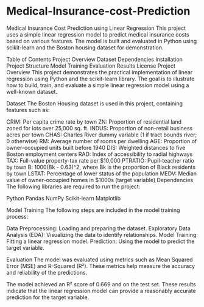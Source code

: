 # Medical-Insurance-cost-Prediction

Medical Insurance Cost Prediction using Linear Regression
This project uses a simple linear regression model to predict medical insurance costs based on various features. The model is built and evaluated in Python using scikit-learn and the Boston housing dataset for demonstration.

Table of Contents
Project Overview
Dataset
Dependencies
Installation
Project Structure
Model Training
Evaluation
Results
License
Project Overview
This project demonstrates the practical implementation of linear regression using Python and the scikit-learn library. The goal is to illustrate how to build, train, and evaluate a simple linear regression model using a well-known dataset.

Dataset
The Boston Housing dataset is used in this project, containing features such as:

CRIM: Per capita crime rate by town
ZN: Proportion of residential land zoned for lots over 25,000 sq. ft.
INDUS: Proportion of non-retail business acres per town
CHAS: Charles River dummy variable (1 if tract bounds river; 0 otherwise)
RM: Average number of rooms per dwelling
AGE: Proportion of owner-occupied units built before 1940
DIS: Weighted distances to five Boston employment centers
RAD: Index of accessibility to radial highways
TAX: Full-value property-tax rate per $10,000
PTRATIO: Pupil-teacher ratio by town
B: 1000(Bk - 0.63)^2, where Bk is the proportion of Black residents by town
LSTAT: Percentage of lower status of the population
MEDV: Median value of owner-occupied homes in $1000s (target variable)
Dependencies
The following libraries are required to run the project:

Python 
Pandas
NumPy
Scikit-learn
Matplotlib

Model Training
The following steps are included in the model training process:

Data Preprocessing: Loading and preparing the dataset.
Exploratory Data Analysis (EDA): Visualizing the data to identify relationships.
Model Training: Fitting a linear regression model.
Prediction: Using the model to predict the target variable.

Evaluation
The model was evaluated using metrics such as Mean Squared Error (MSE) and R-Squared (R²). These metrics help measure the accuracy and reliability of the predictions.

The model achieved an R² score of 0.669 and  on the test set. These results indicate that the linear regression model can provide a reasonably accurate prediction for the target variable.

